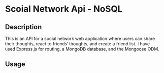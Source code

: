 # Scoial Network Api - NoSQL

## Description

This is an API for a social network web application where users can share their thoughts, react to friends’ thoughts, and create a friend list. I have used Express.js for routing, a MongoDB database, and the Mongoose ODM.

## Usage

